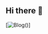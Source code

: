 ## Hi there 👋
[![Blog](https://img.shields.io/badge/Gmail-D14836?style=for-the-badge&logo=gmail&logoColor=white)()]
